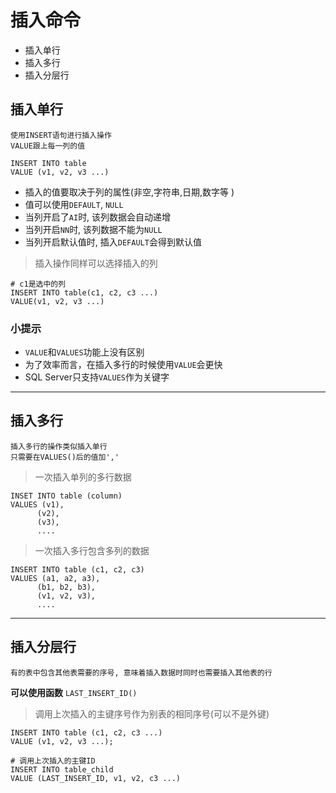 # 插入命令

* 插入单行
* 插入多行
* 插入分层行



## 插入单行

    使用INSERT语句进行插入操作
    VALUE跟上每一列的值


```
INSERT INTO table
VALUE (v1, v2, v3 ...)
```
* 插入的值要取决于列的属性(非空,字符串,日期,数字等 )
* 值可以使用`DEFAULT`, `NULL`
* 当列开启了`AI`时, 该列数据会自动递增
* 当列开启`NN`时, 该列数据不能为`NULL`
* 当列开启默认值时, 插入`DEFAULT`会得到默认值

> 插入操作同样可以选择插入的列
    
```
# c1是选中的列
INSERT INTO table(c1, c2, c3 ...)
VALUE(v1, v2, v3 ...)
```

### 小提示

* `VALUE`和`VALUES`功能上没有区别
* 为了效率而言，在插入多行的时候使用`VALUE`会更快
* SQL Server只支持`VALUES`作为关键字

---

## 插入多行

    插入多行的操作类似插入单行
    只需要在VALUES()后的值加','

> 一次插入单列的多行数据
```
INSET INTO table (column)
VALUES (v1),
      (v2),
      (v3),
      ....
```

> 一次插入多行包含多列的数据
```
INSERT INTO table (c1, c2, c3)
VALUES (a1, a2, a3),
      (b1, b2, b3),
      (v1, v2, v3),
      ....
```

---

## 插入分层行

    有的表中包含其他表需要的序号, 意味着插入数据时同时也需要插入其他表的行
    
**可以使用函数** `LAST_INSERT_ID()`
> 调用上次插入的主键序号作为别表的相同序号(可以不是外键)


```
INSERT INTO table (c1, c2, c3 ...)
VALUE (v1, v2, v3 ...);

# 调用上次插入的主键ID
INSERT INTO table_child
VALUE (LAST_INSERT_ID, v1, v2, c3 ...)

```
